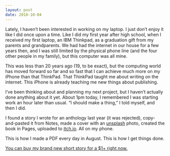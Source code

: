 ```yaml
---
layout: post
date: 2018-10-04
---
```


Lately, I haven’t been interested in working on my laptop. I just don’t enjoy it like I did once upon a time. Like I did my first year after high school, when I received my first laptop, an IBM Thinkpad, as a graduation gift from my parents and grandparents. We had had the internet in our house for a few years then, and I was still limited by the physical phone line (and the four other people in my family), but this computer was all mine. 

This was less than 20 years ago (19, to be exact), but the computing world has moved forward so far and so fast that I can achieve much more on my iPhone than that ThinkPad. That ThinkPad taught me about writing on the internet. This iPhone is already teaching me new things about publishing.

I’ve been thinking about and planning my next project, but I haven’t actually done anything about it yet. About 1pm today, I remembered I was starting work an hour later than usual. “I should make a thing,” I told myself, and then I did. 

I found a story I wrote for an anthology last year (it was rejected), copy-and-pasted it from Notes, made a cover with an ‪[unsplash](http://unsplash.com)‬ photo, created the book in Pages, uploaded to ‪‬[itch.io](https://jessdriscoll.itch.io)‬. All on my phone.

This is how I made a PDF every day in August. This is how I get things done. 

[You can buy my brand new short story for a $1+ right now.](https://jessdriscoll.itch.io/thunder-lightning)
